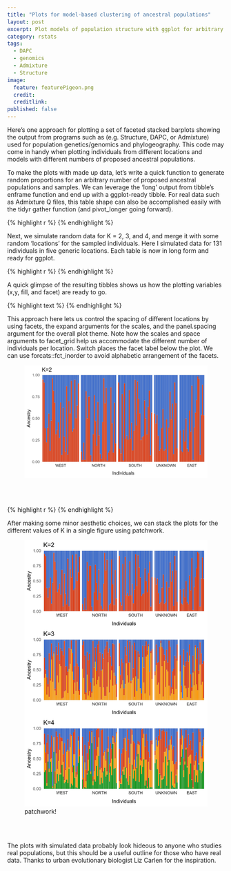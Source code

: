 ```yaml
---
title: "Plots for model-based clustering of ancestral populations"
layout: post
excerpt: Plot models of population structure with ggplot for arbitrary values of K.
category: rstats
tags:
  - DAPC
  - genomics
  - Admixture
  - Structure
image:
  feature: featurePigeon.png
  credit: 
  creditlink: 
published: false
---
```



Here’s one approach for plotting a set of faceted stacked barplots showing the output from programs such as (e.g. Structure, DAPC, or Admixture) used for population genetics/genomics and phylogeography. This code may come in handy when plotting individuals from different locations and models with different numbers of proposed ancestral populations. 

To make the plots with made up data, let’s write a quick function to generate random proportions for an arbitrary number of proposed ancestral populations and samples. We can leverage the ‘long’ output from tibble’s enframe function and end up with a ggplot-ready tibble. For real data such as Admixture Q files, this table shape can also be accomplished easily with the tidyr gather function (and pivot_longer going forward).
  
{% highlight r %}
{% endhighlight %} 

Next, we simulate random data for K = 2, 3, and 4, and merge it with some random ‘locations’ for the sampled individuals. Here I simulated data for 131 individuals in five generic locations. Each table is now in long form and ready for ggplot.

{% highlight r %}
{% endhighlight %} 

A quick glimpse of the resulting tibbles shows us how the plotting variables  (x,y, fill, and facet) are ready to go.  

{% highlight text %}
{% endhighlight %} 

This approach here lets us control the spacing of different locations by using facets, the expand arguments for the scales, and the panel.spacing argument for the overall plot theme. Note how the scales and space arguments to facet_grid help us accommodate the different number of individuals per location. Switch places the facet label below the plot. We can use forcats::fct_inorder to avoid alphabetic arrangement of the facets.

<figure>
    <a href="/images/k2plot.png"><img src="/images/k2plot.png"></a>
        <figcaption></figcaption>
</figure>
<br><br>  

{% highlight r %}
{% endhighlight %} 

After making some minor aesthetic choices, we can stack the plots for the different values of K in a single figure using patchwork. 


<figure>
    <a href="/images/allkplot.png"><img src="/images/allkplot.png"></a>
        <figcaption>patchwork!</figcaption>
</figure>
<br><br>  

The plots with simulated data probably look hideous to anyone who studies real populations, but this should be a useful outline for those who have real data. Thanks to urban evolutionary biologist Liz Carlen for the inspiration.

